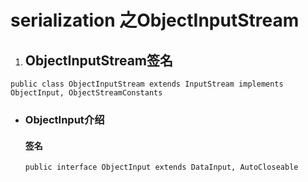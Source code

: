 # serialization 之ObjectInputStream

1. ## ObjectInputStream签名

  `public class ObjectInputStream
     extends InputStream implements ObjectInput, ObjectStreamConstants`

- ### ObjectInput介绍

  #### 签名

   `public interface ObjectInput extends DataInput, AutoCloseable`
